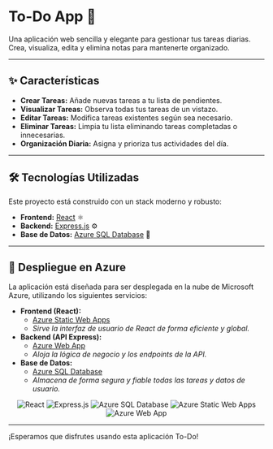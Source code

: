 # To-Do App 📝

Una aplicación web sencilla y elegante para gestionar tus tareas diarias. Crea, visualiza, edita y elimina notas para mantenerte organizado.

---

## ✨ Características

- **Crear Tareas:** Añade nuevas tareas a tu lista de pendientes.
- **Visualizar Tareas:** Observa todas tus tareas de un vistazo.
- **Editar Tareas:** Modifica tareas existentes según sea necesario.
- **Eliminar Tareas:** Limpia tu lista eliminando tareas completadas o innecesarias.
- **Organización Diaria:** Asigna y prioriza tus actividades del día.

---

## 🛠️ Tecnologías Utilizadas

Este proyecto está construido con un stack moderno y robusto:

- **Frontend:** [React](https://reactjs.org/) ⚛️
- **Backend:** [Express.js](https://expressjs.com/) ⚙️
- **Base de Datos:** [Azure SQL Database](https://azure.microsoft.com/services/sql-database/) 💾

---

## 🚀 Despliegue en Azure

La aplicación está diseñada para ser desplegada en la nube de Microsoft Azure, utilizando los siguientes servicios:

- **Frontend (React):**
  - [Azure Static Web Apps](https://azure.microsoft.com/services/app-service/static/)
  - _Sirve la interfaz de usuario de React de forma eficiente y global._
- **Backend (API Express):**
  - [Azure Web App](https://azure.microsoft.com/services/app-service/web/)
  - _Aloja la lógica de negocio y los endpoints de la API._
- **Base de Datos:**
  - [Azure SQL Database](https://azure.microsoft.com/services/sql-database/)
  - _Almacena de forma segura y fiable todas las tareas y datos de usuario._

<p align="center">
  <img src="https://img.shields.io/badge/React-20232A?style=for-the-badge&logo=react&logoColor=61DAFB" alt="React"/>
  <img src="https://img.shields.io/badge/Express.js-000000?style=for-the-badge&logo=express&logoColor=white" alt="Express.js"/>
  <img src="https://img.shields.io/badge/Azure_SQL_Database-0078D4?style=for-the-badge&logo=microsoftazure&logoColor=white" alt="Azure SQL Database"/>
  <img src="https://img.shields.io/badge/Azure_Static_Web_Apps-0078D4?style=for-the-badge&logo=microsoftazure&logoColor=white" alt="Azure Static Web Apps"/>
  <img src="https://img.shields.io/badge/Azure_Web_App-0078D4?style=for-the-badge&logo=microsoftazure&logoColor=white" alt="Azure Web App"/>
</p>

---

¡Esperamos que disfrutes usando esta aplicación To-Do!
